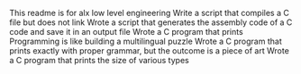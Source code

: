 This readme is for alx low level engineering
Write a script that compiles a C file but does not link
Wrote a script that generates the assembly code of a C code and save it in an output file
Wrote a C program that prints Programming is like building a multilingual puzzle
Wrote a C program that prints exactly with proper grammar, but the outcome is a piece of art
Wrote a C program that prints the size of various types
